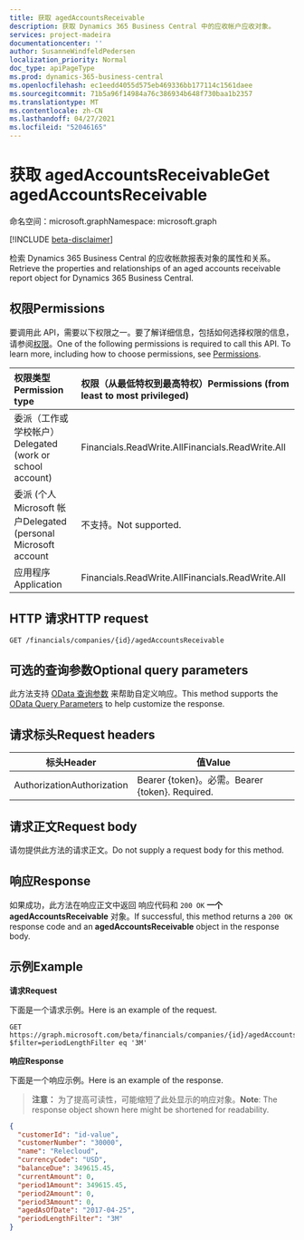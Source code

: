 ```yaml
---
title: 获取 agedAccountsReceivable
description: 获取 Dynamics 365 Business Central 中的应收帐户应收对象。
services: project-madeira
documentationcenter: ''
author: SusanneWindfeldPedersen
localization_priority: Normal
doc_type: apiPageType
ms.prod: dynamics-365-business-central
ms.openlocfilehash: ec1eedd4055d575eb469336bb177114c1561daee
ms.sourcegitcommit: 71b5a96f14984a76c386934b648f730baa1b2357
ms.translationtype: MT
ms.contentlocale: zh-CN
ms.lasthandoff: 04/27/2021
ms.locfileid: "52046165"
---
```

# <a name="get-agedaccountsreceivable"></a><span data-ttu-id="7395a-103">获取 agedAccountsReceivable</span><span class="sxs-lookup"><span data-stu-id="7395a-103">Get agedAccountsReceivable</span></span>

<span data-ttu-id="7395a-104">命名空间：microsoft.graph</span><span class="sxs-lookup"><span data-stu-id="7395a-104">Namespace: microsoft.graph</span></span>

[!INCLUDE [beta-disclaimer](../../includes/beta-disclaimer.md)]

<span data-ttu-id="7395a-105">检索 Dynamics 365 Business Central 的应收帐款报表对象的属性和关系。</span><span class="sxs-lookup"><span data-stu-id="7395a-105">Retrieve the properties and relationships of an aged accounts receivable report object for Dynamics 365 Business Central.</span></span>

## <a name="permissions"></a><span data-ttu-id="7395a-106">权限</span><span class="sxs-lookup"><span data-stu-id="7395a-106">Permissions</span></span>
<span data-ttu-id="7395a-p101">要调用此 API，需要以下权限之一。要了解详细信息，包括如何选择权限的信息，请参阅[权限](/graph/permissions-reference)。</span><span class="sxs-lookup"><span data-stu-id="7395a-p101">One of the following permissions is required to call this API. To learn more, including how to choose permissions, see [Permissions](/graph/permissions-reference).</span></span>

|<span data-ttu-id="7395a-109">权限类型</span><span class="sxs-lookup"><span data-stu-id="7395a-109">Permission type</span></span> |<span data-ttu-id="7395a-110">权限（从最低特权到最高特权）</span><span class="sxs-lookup"><span data-stu-id="7395a-110">Permissions (from least to most privileged)</span></span>|
|:---------------|:------------------------------------------|
|<span data-ttu-id="7395a-111">委派（工作或学校帐户）</span><span class="sxs-lookup"><span data-stu-id="7395a-111">Delegated (work or school account)</span></span>|<span data-ttu-id="7395a-112">Financials.ReadWrite.All</span><span class="sxs-lookup"><span data-stu-id="7395a-112">Financials.ReadWrite.All</span></span> |
|<span data-ttu-id="7395a-113">委派 (个人 Microsoft 帐户</span><span class="sxs-lookup"><span data-stu-id="7395a-113">Delegated (personal Microsoft account</span></span>|<span data-ttu-id="7395a-114">不支持。</span><span class="sxs-lookup"><span data-stu-id="7395a-114">Not supported.</span></span>|
|<span data-ttu-id="7395a-115">应用程序</span><span class="sxs-lookup"><span data-stu-id="7395a-115">Application</span></span>|<span data-ttu-id="7395a-116">Financials.ReadWrite.All</span><span class="sxs-lookup"><span data-stu-id="7395a-116">Financials.ReadWrite.All</span></span>|

## <a name="http-request"></a><span data-ttu-id="7395a-117">HTTP 请求</span><span class="sxs-lookup"><span data-stu-id="7395a-117">HTTP request</span></span>
```http
GET /financials/companies/{id}/agedAccountsReceivable
```
## <a name="optional-query-parameters"></a><span data-ttu-id="7395a-118">可选的查询参数</span><span class="sxs-lookup"><span data-stu-id="7395a-118">Optional query parameters</span></span>
<span data-ttu-id="7395a-119">此方法支持 [OData 查询参数](/graph/query-parameters) 来帮助自定义响应。</span><span class="sxs-lookup"><span data-stu-id="7395a-119">This method supports the [OData Query Parameters](/graph/query-parameters) to help customize the response.</span></span>

## <a name="request-headers"></a><span data-ttu-id="7395a-120">请求标头</span><span class="sxs-lookup"><span data-stu-id="7395a-120">Request headers</span></span>
|<span data-ttu-id="7395a-121">标头</span><span class="sxs-lookup"><span data-stu-id="7395a-121">Header</span></span>|<span data-ttu-id="7395a-122">值</span><span class="sxs-lookup"><span data-stu-id="7395a-122">Value</span></span>|
|------|-----|
|<span data-ttu-id="7395a-123">Authorization</span><span class="sxs-lookup"><span data-stu-id="7395a-123">Authorization</span></span>  |<span data-ttu-id="7395a-p102">Bearer {token}。必需。</span><span class="sxs-lookup"><span data-stu-id="7395a-p102">Bearer {token}. Required.</span></span> |

## <a name="request-body"></a><span data-ttu-id="7395a-126">请求正文</span><span class="sxs-lookup"><span data-stu-id="7395a-126">Request body</span></span>
<span data-ttu-id="7395a-127">请勿提供此方法的请求正文。</span><span class="sxs-lookup"><span data-stu-id="7395a-127">Do not supply a request body for this method.</span></span>

## <a name="response"></a><span data-ttu-id="7395a-128">响应</span><span class="sxs-lookup"><span data-stu-id="7395a-128">Response</span></span>
<span data-ttu-id="7395a-129">如果成功，此方法在响应正文中返回 响应代码和 `200 OK` **一个 agedAccountsReceivable** 对象。</span><span class="sxs-lookup"><span data-stu-id="7395a-129">If successful, this method returns a `200 OK` response code and an **agedAccountsReceivable** object in the response body.</span></span>

## <a name="example"></a><span data-ttu-id="7395a-130">示例</span><span class="sxs-lookup"><span data-stu-id="7395a-130">Example</span></span>

<span data-ttu-id="7395a-131">**请求**</span><span class="sxs-lookup"><span data-stu-id="7395a-131">**Request**</span></span>

<span data-ttu-id="7395a-132">下面是一个请求示例。</span><span class="sxs-lookup"><span data-stu-id="7395a-132">Here is an example of the request.</span></span>

```http
GET https://graph.microsoft.com/beta/financials/companies/{id}/agedAccountsReceivable?$filter=periodLengthFilter eq '3M'
```

<span data-ttu-id="7395a-133">**响应**</span><span class="sxs-lookup"><span data-stu-id="7395a-133">**Response**</span></span>

<span data-ttu-id="7395a-134">下面是一个响应示例。</span><span class="sxs-lookup"><span data-stu-id="7395a-134">Here is an example of the response.</span></span> 

> <span data-ttu-id="7395a-135">**注意：** 为了提高可读性，可能缩短了此处显示的响应对象。</span><span class="sxs-lookup"><span data-stu-id="7395a-135">**Note**: The response object shown here might be shortened for readability.</span></span>

```json
{
  "customerId": "id-value",
  "customerNumber": "30000",
  "name": "Relecloud",
  "currencyCode": "USD",
  "balanceDue": 349615.45,
  "currentAmount": 0,
  "period1Amount": 349615.45,
  "period2Amount": 0,
  "period3Amount": 0,
  "agedAsOfDate": "2017-04-25",
  "periodLengthFilter": "3M"   
}
```


